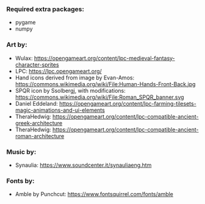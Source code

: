 ### Required extra packages:
- pygame
- numpy

### Art by:
- Wulax: https://opengameart.org/content/lpc-medieval-fantasy-character-sprites
- LPC: https://lpc.opengameart.org/
- Hand icons derived from image by Evan-Amos: https://commons.wikimedia.org/wiki/File:Human-Hands-Front-Back.jpg
- SPQR icon by Ssolbergj, with modifications: https://commons.wikimedia.org/wiki/File:Roman_SPQR_banner.svg
- Daniel Eddeland: https://opengameart.org/content/lpc-farming-tilesets-magic-animations-and-ui-elements
- TheraHedwig: https://opengameart.org/content/lpc-compatible-ancient-greek-architecture
- TheraHedwig: https://opengameart.org/content/lpc-compatible-ancient-roman-architecture

### Music by:
- Synaulia: https://www.soundcenter.it/synauliaeng.htm

### Fonts by:
- Amble by Punchcut: https://www.fontsquirrel.com/fonts/amble